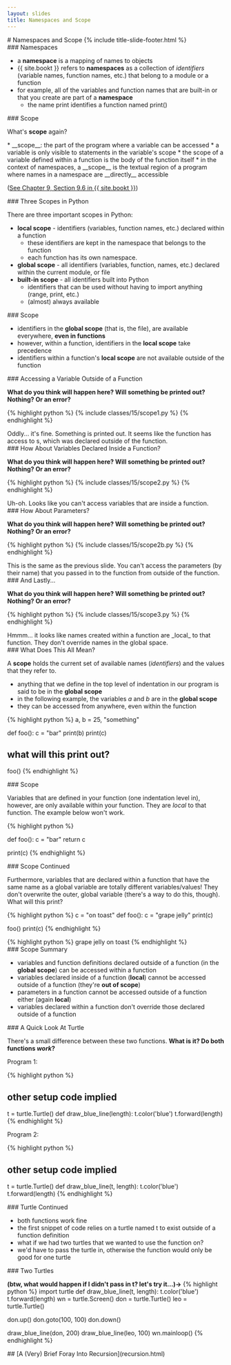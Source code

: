 ```yaml
---
layout: slides
title: Namespaces and Scope 
---
```

<section markdown="block" class="title-slide">
#  Namespaces and Scope
{% include title-slide-footer.html %}
</section>

<section markdown="block">
###  Namespaces

* a __namespace__ is a mapping of names to objects
* {{ site.bookt }} refers to __namespaces__ as a collection of _identifiers_ (variable names, function names, etc.) that belong to a module or a function
* for example, all of the variables and function names that are built-in or that you create are part of a __namespace__
	* the name print identifies a function named print()
</section>

<section markdown="block">
###  Scope

What's __scope__ again?

<div class="incremental" markdown="block">
* __scope__: the part of the program where a variable can be accessed
	* a variable is only visible to statements in the variable's scope
	* the scope of a variable defined within a function is the body of the function itself
* in the context of namespaces, a  __scope__ is the textual region of a program where names in a namespace are __directly__ accessible

([See Chapter 9, Section 9.6 in {{ site.bookt }}](http://www.openbookproject.net/thinkcs/archive/python/thinkcspy3e_abandoned/ch09.html))
</div>
</section>



<section markdown="block">
###  Three Scopes in Python

There are three important scopes in Python:

* __local scope__ - identifiers (variables, function names, etc.) declared within a function
	* these identifiers are kept in the namespace that belongs to the function
	* each function has its own namespace.
* __global scope__ - all identifiers (variables, function, names, etc.) declared within the current module, or file
* __built-in scope__ - all identifiers built into Python
	* identifiers that can be used without having to import anything (range, print, etc.) 
	* (almost) always available
</section>

<section markdown="block">
###  Scope

* identifiers in the __global scope__ (that is, the file), are available everywhere, __even in functions__
* however, within a function, identifiers in the __local scope__ take precedence
* identifiers within a function's __local scope__ are not available outside of the function
</section>

<section markdown="block">
###  Accessing a Variable Outside of a Function 

__What do you think will happen here?  Will something be printed out?  Nothing?  Or an error?__

{% highlight python %}
{% include classes/15/scope1.py %}
{% endhighlight %}

<div class="incremental" markdown="block">
Oddly... it's fine.  Something is printed out.  It seems like the function has access to s, which was declared outside of the function. 
</div>
</section>

<section markdown="block">
###  How About Variables Declared Inside a Function?

__What do you think will happen here?  Will something be printed out?  Nothing?  Or an error?__

{% highlight python %}
{% include classes/15/scope2.py %}
{% endhighlight %}

<div class="incremental" markdown="block">
Uh-oh.  Looks like you can't access variables that are inside a function.
</div>
</section>

<section markdown="block">
###  How About Parameters?

__What do you think will happen here?  Will something be printed out?  Nothing?  Or an error?__

{% highlight python %}
{% include classes/15/scope2b.py %}
{% endhighlight %}

<div class="incremental" markdown="block">
This is the same as the previous slide.  You can't access the parameters (by their name) that you passed in to the function from outside of the function.
</div>
</section>

<section markdown="block">
###  And Lastly... 

__What do you think will happen here?  Will something be printed out?  Nothing?  Or an error?__

{% highlight python %}
{% include classes/15/scope3.py %}
{% endhighlight %}

<div class="incremental" markdown="block">
Hmmm... it looks like names created within a function are _local_ to that function.  They don't override names in the global space.
</div>
</section>

<section markdown="block">
###  What Does This All Mean?

A __scope__ holds the current set of available names (_identifiers_) and the values that they refer to.  

* anything that we define in the top level of indentation in our program is said to be in the __global scope__
* in the following example, the variables _a_ and _b_ are in the __global scope__
* they can be accessed from anywhere, even within the function

{% highlight python %}
a, b = 25, "something"

def foo():
	c = "bar"
	print(b)
	print(c)
#  what will this print out?
foo()
{% endhighlight %}
</section>

<section markdown="block">
###  Scope

Variables that are defined in your function (one indentation level in), however, are only available within your function.  They are _local_ to that function.  The example below won't work.

{% highlight python %}

def foo():
	c = "bar"
	return c

print(c)
{% endhighlight %}
</section>

<section markdown="block">
###  Scope Continued

Furthermore, variables that are declared within a function that have the same name as a global variable are totally different variables/values!  They don't overwrite the outer, global variable (there's a way to do this, though).  What will this print?

{% highlight python %}
c = "on toast"
def foo():
	c = "grape jelly"
	print(c)

foo()
print(c)
{% endhighlight %}

<div class="incremental" markdown="block">
{% highlight python %}
grape jelly
on toast
{% endhighlight %}
</div>
</section>

<section markdown="block">
###  Scope Summary

* variables and function definitions declared outside of a function (in the __global scope__) can be accessed within a function
* variables declared inside of a function (__local__) cannot be accessed outside of a function (they're __out of scope__)
* parameters in a function cannot be accessed outside of a function either (again __local__)
* variables declared within a function don't override those declared outside of a function
</section>


<section markdown="block">
###  A Quick Look At Turtle

There's a small difference between these two functions.  __What is it?  Do both functions _work_?__

Program 1:

{% highlight python %}
#  other setup code implied
t = turtle.Turtle()
def draw_blue_line(length):
	t.color('blue')
	t.forward(length)
{% endhighlight %}

Program 2:

{% highlight python %}
#  other setup code implied
t = turtle.Turtle()
def draw_blue_line(t, length):
	t.color('blue')
	t.forward(length)
{% endhighlight %}
</section>

<section markdown="block">
###  Turtle Continued

* both functions work fine
* the first snippet of code relies on a turtle named t to exist outside of a function definition
* what if we had two turtles that we wanted to use the function on?  
* we'd have to pass the turtle in, otherwise the function would only be good for one turtle
</section>

<section markdown="block">
###  Two Turtles 

__(btw, what would happen if I didn't pass in t?  let's try it...)&rarr;__
{% highlight python %}
import turtle
def draw_blue_line(t, length):
	t.color('blue')
	t.forward(length)
wn = turtle.Screen()
don = turtle.Turtle()
leo = turtle.Turtle()

don.up()
don.goto(100, 100)
don.down()

draw_blue_line(don, 200)
draw_blue_line(leo, 100)
wn.mainloop()
{% endhighlight %}
</section>

<section markdown="block">
##  [A (Very) Brief Foray Into Recursion](recursion.html)
</section>
